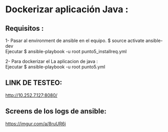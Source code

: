 # Dockerizar aplicación Java :

## Requisitos : 

  1- Pasar al environment de ansible en el equipo. $ source activate ansible-dev<br />
     Ejecutar  $ ansible-playbook -u root  punto5_installreq.yml<br />
  
  2-  Para dockerizar el La aplicacion de java : <br />
        Ejecutar  $ ansible-playbook -u root   punto5.yml<br />
     
## LINK DE TESTEO:

http://10.252.7.127:8080/ 
       
       
## Screens de los logs de ansible:

  https://imgur.com/a/8ruUR6i
